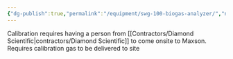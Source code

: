 ```yaml
---
{"dg-publish":true,"permalink":"/equipment/swg-100-biogas-analyzer/","noteIcon":"","created":"2025-05-20T09:18:16.140-05:00"}
---
```


Calibration requires having a person from [[Contractors/Diamond Scientific\|contractors/Diamond Scientific]] to come onsite to Maxson.
Requires calibration gas to be delivered to site
